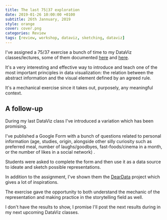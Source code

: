 ```yaml
---
title: The last 75|37 exploration
date: 2019-01-26 10:00:00 +0100
subtitle: 26th Jannuary, 2019
style: orange
cover: cover.png
categories: Review
tags: [review, workshop, dataviz, sketching, dataviz]
---
```


I've assigned a 75/37 exercise a bunch of time to my DataViz classes/lectures, some of them documented [here](/blog/7537-again-at-supsi/) and [here](/blog/sketching-7537-at-domus/).

It's a very interesting and effective way to introduce and teach one of the most important principles in data visualization: the relation between the abstract information and the visual element defined by an agreed rule.

It's a mechanical exercise since it takes out, purposely, any meaningful context.

## A follow-up

During my last DataViz class I've introduced a variation which has been promising.

I've published a Google Form with a bunch of questions related to personal information (age, studies, origin, alongside other silly curiosity such as preferred meal, number of laughs/goodbyes, fast-foods/cinema in a month, or the number of likes in a social network) .

Students were asked to complete the form and then use it as a data source to ideate and sketch possible representations.

In addition to the assignment, I've shown them the [DearData](https://www.dear-data.com/theproject) project which gives a lot of inspirations.

The exercise gave the opportunity to both understand the mechanic of the representation and making practice in the storytelling field as well.

I don't have the results to show, I promise I'll post the next results during in my next upcoming DataViz classes.


